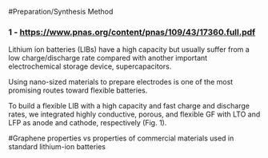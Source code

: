 #Preparation/Synthesis Method

### 1 - https://www.pnas.org/content/pnas/109/43/17360.full.pdf

Lithium ion batteries (LIBs) have a high capacity but usually suffer
from a low charge/discharge rate compared with another important
electrochemical storage device, supercapacitors.

Using nano-sized materials to prepare electrodes is one of the
most promising routes toward flexible batteries.

To build a flexible LIB with a high capacity and
fast charge and discharge rates, we integrated highly conductive,
porous, and flexible GF with LTO and LFP as anode and cathode, respectively (Fig. 1).


#Graphene properties vs properties of commercial materials used in standard lithium-ion batteries
